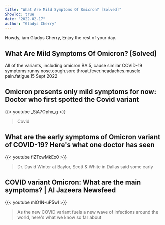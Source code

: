 ```yaml
---
title: "What Are Mild Symptoms Of Omicron? [Solved]"
ShowToc: true 
date: "2022-02-17"
author: "Gladys Cherry" 
---
```


Howdy, iam Gladys Cherry, Enjoy the rest of your day.
## What Are Mild Symptoms Of Omicron? [Solved]
All of the variants, including omicron BA.5, cause similar COVID-19 symptoms:runny nose.cough.sore throat.fever.headaches.muscle pain.fatigue.15 Sept 2022

## Omicron presents only mild symptoms for now: Doctor who first spotted the Covid variant
{{< youtube _SjA7Ophx_g >}}
>Covid 

## What are the early symptoms of Omicron variant of COVID-19? Here's what one doctor has seen
{{< youtube fiZTcwMkEx0 >}}
>Dr. David Winter at Baylor, Scott & White in Dallas said some early 

## COVID variant Omicron: What are the main symptoms? | Al Jazeera Newsfeed
{{< youtube mlO1N-uP5wI >}}
>As the new COVID variant fuels a new wave of infections around the world, here's what we know so far about 


